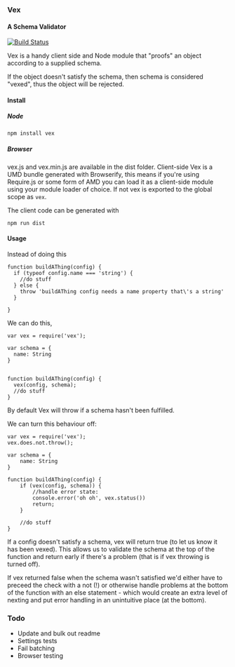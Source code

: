 ### Vex
#### A Schema Validator

[![Build Status](https://travis-ci.org/davidmarkclements/vex.svg?branch=master)](https://travis-ci.org/davidmarkclements/vex)

Vex is a handy client side and Node module
that "proofs" an object according to a supplied
schema. 

If the object doesn't satisfy the schema, then
schema is considered "vexed", thus the object
will be rejected.

#### Install

##### Node

```sh
npm install vex
```

##### Browser
vex.js and vex.min.js are available in the dist folder.
Client-side Vex is a UMD bundle generated with Browserify, 
this means if you're using Require.js or some form of AMD
you can load it as a client-side module using your 
module loader of choice. If not vex is exported to the
global scope as `vex`.

The client code can be generated with 

```
npm run dist
```


#### Usage

Instead of doing this

```
function buildAThing(config) {
  if (typeof config.name === 'string') {
    //do stuff
  } else {
    throw 'buildAThing config needs a name property that\'s a string'
  }

}
```

We can do this,

```
var vex = require('vex');

var schema = {
  name: String
}


function buildAThing(config) {
  vex(config, schema);
  //do stuff
}

```

By default Vex will throw if a schema 
hasn't been fulfilled.

We can turn this behaviour off:

```
var vex = require('vex');
vex.does.not.throw();

var schema = {
	name: String
}

function buildAThing(config) {
	if (vex(config, schema)) {
		//handle error state:
		console.error('oh oh', vex.status())
		return;
	}

	//do stuff
}
```

If a config doesn't satisfy a schema,
vex will return true (to let us know it
has been vexed). This allows us to validate
the schema at the top of the function and
return early if there's a problem (that is
if vex throwing is turned off).

If vex returned false when the schema wasn't
satisfied we'd either have to preceed the
check with a not (!) or otherwise handle
problems at the bottom of the function with 
an else statement - which would create an
extra level of nexting and put error handling
in an unintuitive place (at the bottom).


### Todo

  * Update and bulk out readme
  * Settings tests
  * Fail batching
  * Browser testing





